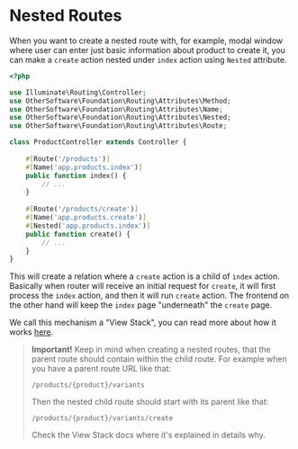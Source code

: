 # Nested Routes

When you want to create a nested route with, for example, modal window where
user can enter just basic information about product to create it, you can make
a `create` action nested under `index` action using `Nested` attribute.

```php
<?php

use Illuminate\Routing\Controller;
use OtherSoftware\Foundation\Routing\Attributes\Method;
use OtherSoftware\Foundation\Routing\Attributes\Name;
use OtherSoftware\Foundation\Routing\Attributes\Nested;
use OtherSoftware\Foundation\Routing\Attributes\Route;

class ProductController extends Controller {
    
    #[Route('/products')]
    #[Name('app.products.index')]
    public function index() {
        // ...
    }
    
    #[Route('/products/create')]
    #[Name('app.products.create')]
    #[Nested('app.products.index')]
    public function create() {
        // ...
    }
}
```

This will create a relation where a `create` action is a child of `index`
action. Basically when router will receive an initial request for `create`,
it will first process the `index` action, and then it will run `create`
action. The frontend on the other hand will keep the `index` page "underneath"
the `create` page.

We call this mechanism a "View Stack", you can read more about how it works
[here](View-Stack.md).

> **Important!** Keep in mind when creating a nested routes, that the parent
> route should contain within the child route. For example when you have
> a parent route URL like that:
> ```
> /products/{product}/variants
> ```
> Then the nested child route should start with its parent like that:
> ```
> /products/{product}/variants/create
> ```
> Check the View Stack docs where it's explained in details why.
